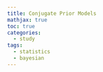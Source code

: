 ```yaml
---
title: Conjugate Prior Models
mathjax: true
toc: true
categories:
  - study
tags:
  - statistics
  - bayesian
---
```


